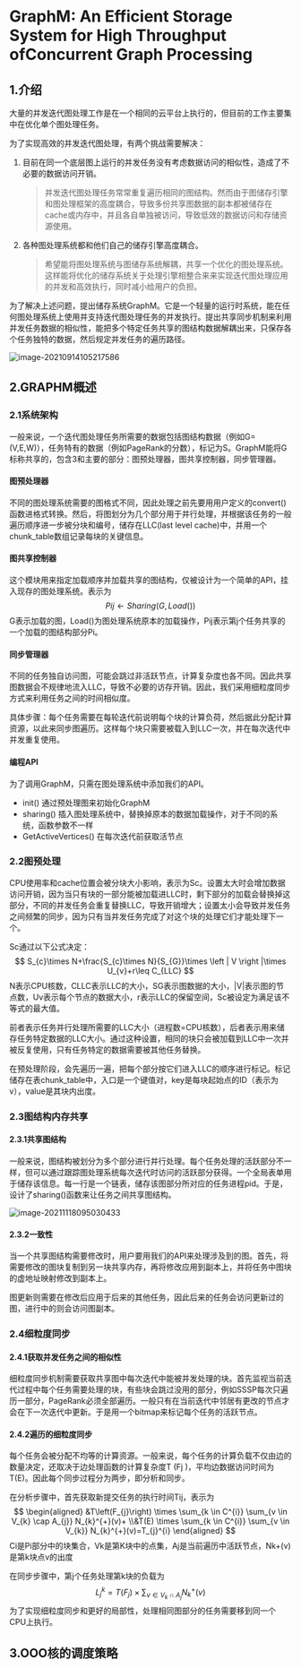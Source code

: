 # GraphM: An Efficient Storage System for High Throughput ofConcurrent Graph Processing

## 1.介绍

大量的并发迭代图处理工作是在一个相同的云平台上执行的，但目前的工作主要集中在优化单个图处理任务。

为了实现高效的并发迭代图处理，有两个挑战需要解决：

1. 目前在同一个底层图上运行的并发任务没有考虑数据访问的相似性，造成了不必要的数据访问开销。

   > 并发迭代图处理任务常常重复遍历相同的图结构。然而由于图储存引擎和图处理框架的高度耦合，导致多份共享图数据的副本都被储存在cache或内存中，并且各自单独被访问，导致低效的数据访问和存储资源使用。

2. 各种图处理系统都和他们自己的储存引擎高度耦合。

   > 希望能将图处理系统与图储存系统解耦，共享一个优化的图处理系统。这样能将优化的储存系统关于处理引擎相整合来来实现迭代图处理应用的并发和高效执行，同时减小给用户的负担。

为了解决上述问题，提出储存系统GraphM。它是一个轻量的运行时系统，能在任何图处理系统上使用并支持迭代图处理任务的并发执行。提出共享同步机制来利用并发任务数据的相似性，能把多个特定任务共享的图结构数据解耦出来，只保存各个任务独特的数据，然后规定并发任务的遍历路径。

![image-20210914105217586](C:\Users\CGCL\AppData\Roaming\Typora\typora-user-images\image-20210914105217586.png)

## 2.GRAPHM概述

### 2.1系统架构

一般来说，一个迭代图处理任务所需要的数据包括图结构数据（例如G=(V,E,W)），任务特有的数据（例如PageRank的分数），标记为S。GraphM能将G标称共享的，包含3和主要的部分：图预处理器，图共享控制器，同步管理器。

#### 图预处理器

不同的图处理系统需要的图格式不同，因此处理之前先要用用户定义的convert()函数进格式转换。然后，将图划分为几个部分用于并行处理，并根据该任务的一般遍历顺序进一步被分块和编号，储存在LLC(last level cache)中，并用一个chunk_table数组记录每块的关键信息。

#### 图共享控制器

这个模块用来指定加载顺序并加载共享的图结构，仅被设计为一个简单的API，挂入现存的图处理系统。表示为
$$
Pij←Sharing(G,Load())
$$
G表示加载的图，Load()为图处理系统原本的加载操作，Pij表示第j个任务共享的一个加载的图结构部分Pi。

#### 同步管理器

不同的任务独自访问图，可能会跳过非活跃节点，计算复杂度也各不同。因此共享图数据会不规律地流入LLC，导致不必要的访存开销。因此，我们采用细粒度同步方式来利用任务之间的时间相似度。

具体步骤：每个任务需要在每轮迭代前说明每个块的计算负荷，然后据此分配计算资源，以此来同步图遍历。这样每个块只需要被载入到LLC一次，并在每次迭代中并发重复使用。

#### 编程API

为了调用GraphM，只需在图处理系统中添加我们的API。

- init()            通过预处理图来初始化GraphM
- sharing()    插入图处理系统中，替换掉原本的数据加载操作，对于不同的系统，函数参数不一样
- GetActiveVertices()        在每次迭代前获取活节点

### 2.2图预处理

CPU使用率和cache位置会被分块大小影响，表示为Sc。设置太大时会增加数据访问开销，因为当只有块的一部分能被加载进LLC时，剩下部分的加载会替换掉这部分，不同的并发任务会重复替换LLC，导致开销增大；设置太小会导致并发任务之间频繁的同步，因为只有当并发任务完成了对这个块的处理它们才能处理下一个。

Sc通过以下公式决定：
$$
S_{c}\times N+\frac{S_{c}\times N}{S_{G}}\times \left | V \right |\times U_{v}+r\leq C_{LLC}
$$
N表示CPU核数，CLLC表示LLC的大小，SG表示图数据的大小，|V|表示图的节点数，Uv表示每个节点的数据大小，r表示LLC的保留空间，Sc被设定为满足该不等式的最大值。

前者表示任务并行处理所需要的LLC大小（进程数=CPU核数），后者表示用来储存任务特定数据的LLC大小。通过这种设置，相同的块只会被加载到LLC中一次并被反复使用，只有任务特定的数据需要被其他任务替换。

在预处理阶段，会先遍历一遍，把每个部分按它们进入LLC的顺序进行标记。标记储存在表chunk_table中，入口是一个键值对，key是每块起始点的ID（表示为v），value是其块内出度。

### 2.3图结构内存共享

#### 2.3.1共享图结构

一般来说，图结构被划分为多个部分进行并行处理。每个任务处理的活跃部分不一样，但可以通过跟踪图处理系统每次迭代时访问的活跃部分获得。一个全局表单用于储存该信息。每一行是一个链表，储存该图部分所对应的任务进程pid。于是，设计了sharing()函数来让任务之间共享图结构。

![image-20211118095030433](D:\notes\assets\GraphM\image-20211118095030433.png)

#### 2.3.2一致性

当一个共享图结构需要修改时，用户要用我们的API来处理涉及到的图。首先，将需要修改的图块复制到另一块共享内存，再将修改应用到副本上，并将任务中图块的虚地址映射修改到副本上。

图更新则需要在修改后应用于后来的其他任务，因此后来的任务会访问更新过的图，进行中的则会访问图副本。

### 2.4细粒度同步

#### 2.4.1获取并发任务之间的相似性

细粒度同步机制需要获取共享图中每次迭代中能被并发处理的块。首先监视当前迭代过程中每个任务需要处理的块，有些块会跳过没用的部分，例如SSSP每次只遍历一部分，PageRank必须全部遍历。一般只有在当前迭代中邻居有更改的节点才会在下一次迭代中更新。于是用一个bitmap来标记每个任务的活跃节点。

#### 2.4.2遍历的细粒度同步

每个任务会被分配不均等的计算资源。一般来说，每个任务的计算负载不仅由边的数量决定，还取决于边处理函数的计算复杂度T (Fj )，平均边数据访问时间为T(E)。因此每个同步过程分为两步，即分析和同步。

在分析步骤中，首先获取新提交任务的执行时间Tij，表示为
$$
\begin{aligned}
&T\left(F_{j}\right) \times \sum_{k \in C^{i}} \sum_{v \in V_{k} \cap A_{j}} N_{k}^{+}(v)+ \\&T(E) \times \sum_{k \in C^{i}} \sum_{v \in V_{k}} N_{k}^{+}(v)=T_{j}^{i}
\end{aligned}
$$
Ci是Pi部分中的块集合，Vk是第K块中的点集，Aj是当前遍历中活跃节点，Nk+(v)是第k块点v的出度

在同步步骤中，第j个任务处理第k块的负载为
$$
L_{j}^{k}=T\left(F_{j}\right) \times \sum_{v \in V_{k} \cap A_{j}} N_{k}^{+}(v)
$$
为了实现细粒度同步和更好的局部性，处理相同图部分的任务需要移到同一个CPU上执行。

## 3.OOO核的调度策略


